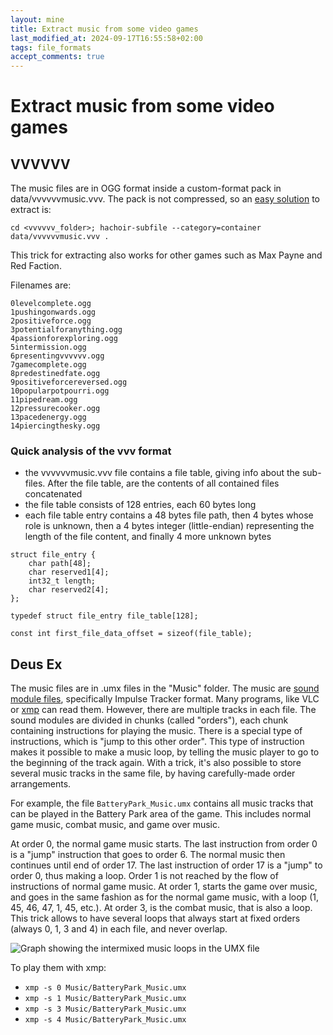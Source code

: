 ```yaml
---
layout: mine
title: Extract music from some video games
last_modified_at: 2024-09-17T16:55:58+02:00
tags: file_formats
accept_comments: true
---
```


# Extract music from some video games #

## VVVVVV ##

The music files are in OGG format inside a custom-format pack in data/vvvvvvmusic.vvv. The pack is not compressed, so an [easy solution](https://bitbucket.org/haypo/hachoir/wiki/hachoir-subfile) to extract is:

`cd <vvvvvv_folder>; hachoir-subfile --category=container data/vvvvvvmusic.vvv .`

This trick for extracting also works for other games such as Max Payne and Red Faction.

Filenames are:

```
0levelcomplete.ogg
1pushingonwards.ogg
2positiveforce.ogg
3potentialforanything.ogg
4passionforexploring.ogg
5intermission.ogg
6presentingvvvvvv.ogg
7gamecomplete.ogg
8predestinedfate.ogg
9positiveforcereversed.ogg
10popularpotpourri.ogg
11pipedream.ogg
12pressurecooker.ogg
13pacedenergy.ogg
14piercingthesky.ogg
```

### Quick analysis of the vvv format ###

- the vvvvvvmusic.vvv file contains a file table, giving info about the sub-files. After the file table, are the contents of all contained files concatenated
- the file table consists of 128 entries, each 60 bytes long
- each file table entry contains a 48 bytes file path, then 4 bytes whose role is unknown, then a 4 bytes integer (little-endian) representing the length of the file content, and finally 4 more unknown bytes

```
struct file_entry {
	char path[48];
	char reserved1[4];
	int32_t length;
	char reserved2[4];
};

typedef struct file_entry file_table[128];

const int first_file_data_offset = sizeof(file_table);
```

## Deus Ex ##

The music files are in .umx files in the "Music" folder. The music are [sound module files](https://en.wikipedia.org/wiki/Module_file), specifically Impulse Tracker format. Many programs, like VLC or [xmp](http://xmp.sourceforge.net/) can read them.
However, there are multiple tracks in each file.
The sound modules are divided in chunks (called "orders"), each chunk containing instructions for playing the music. There is a special type of instructions, which is "jump to this other order". This type of instruction makes it possible to make a music loop, by telling the music player to go to the beginning of the track again. With a trick, it's also possible to store several music tracks in the same file, by having carefully-made order arrangements.

For example, the file `BatteryPark_Music.umx` contains all music tracks that can be played in the Battery Park area of the game. This includes normal game music, combat music, and game over music.

At order 0, the normal game music starts. The last instruction from order 0 is a "jump" instruction that goes to order 6. The normal music then continues until end of order 17. The last instruction of order 17 is a "jump" to order 0, thus making a loop. Order 1 is not reached by the flow of instructions of normal game music. At order 1, starts the game over music, and goes in the same fashion as for the normal game music, with a loop (1, 45, 46, 47, 1, 45, etc.). At order 3, is the combat music, that is also a loop. This trick allows to have several loops that always start at fixed orders (always 0, 1, 3 and 4) in each file, and never overlap.

![Graph showing the intermixed music loops in the UMX file](dex-battery.png)

To play them with xmp:

* `xmp -s 0 Music/BatteryPark_Music.umx`
* `xmp -s 1 Music/BatteryPark_Music.umx`
* `xmp -s 3 Music/BatteryPark_Music.umx`
* `xmp -s 4 Music/BatteryPark_Music.umx`


